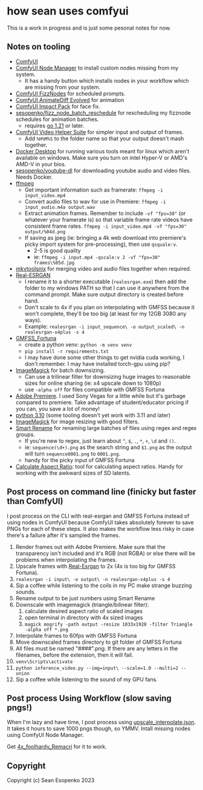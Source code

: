 # how sean uses comfyui

This is a work in progress and is just some pesonal notes for now.

## Notes on tooling

* [ComfyUI](https://github.com/comfyanonymous/ComfyUI)
* [ComfyUI Node Manager](https://github.com/ltdrdata/ComfyUI-Manager) to install custom nodes missing from my system.
    * It has a handy button which installs nodes in your workflow which are missing from your system.
* [ComfyUI FizzNodes](https://github.com/FizzleDorf/ComfyUI_FizzNodes) for scheduled prompts.
* [ComfyUI AnimateDiff Evolved](https://github.com/Kosinkadink/ComfyUI-AnimateDiff-Evolved) for animation
* [ComfyUI Impact Pack](https://github.com/ltdrdata/ComfyUI-Impact-Pack) for face fix.
* [sesopenko/fizz_node_batch_reschedule](https://github.com/sesopenko/fizz_node_batch_reschedule) for rescheduling my fizznode schedules for animation batches.
    * requires [go 1.21](https://go.dev/doc/install) or later.
* [ComfyUI Video Helper Suite](https://github.com/Kosinkadink/ComfyUI-VideoHelperSuite) for simpler input and output of frames.
    * Add `%H%M%S` to the folder name so that your output doesn't mash together.
* [Docker Desktop](https://www.docker.com/products/docker-desktop/) for running various tools meant for linux which aren't available on windows. Make sure you turn on intel Hyper-V or AMD's AMD-V in your bios.
* [sesopenko/youtube-dl](https://github.com/sesopenko/youtube-dl) for downloading youtube audio and video files. Needs Docker.
* [ffmpeg](https://www.ffmpeg.org/download.html)
    * Get important information such as framerate: `ffmpeg -i input_video.mp4`
    * Convert audio files to wav for use in Premiere: `ffmpeg -i input_audio.m4a output.wav`
    * Extract animation frames. Remember to include `-vf "fps=30"` (or whatever your framerate is) so that variable frame rate videos have consistent frame rates.
        `ffmpeg -i input_video.mp4 -vf "fps=30" output/%04d.png`
    * If saving as jpeg (ie: bringing a 4k web download into premiere's picky import system for pre-processing), then use `qsquale:v`.
      * 2-5 is good quality
      * ie: `ffmpeg -i input.mp4 -qscale:v 2 -vf "fps=30" frames\%05d.jpg`
* [mkvtoolsnix](https://mkvtoolnix.download/) for merging video and audio files together when required.
* [Real-ESRGAN](https://github.com/xinntao/Real-ESRGAN)
  * I rename it to a shorter executable (`realesrgan.exe`) then add the folder to my windows PATH so that I can use it anywhere from the command prompt. Make sure output directory is created before hand.
  * Don't scale to 4x if you plan on interpolating with GMFSS because it won't complete, they'll be too big (at least for my 12GB 3080 any ways).
  * Example: `realesrgan -i input_sequence\ -o output_scaled\ -n realesrgan-x4plus -s 4`
* [GMFSS_Fortuna](https://github.com/98mxr/GMFSS_Fortuna)
  * create a python venv: `python -m venv venv`
  * `pip install -r requirements.txt`
  * I may have done some other things to get nvidia cuda working, I don't remember. I may have installed torch-gpu using pip?
* [ImageMagick](https://imagemagick.org/script/download.php#windows) for batch downsizing.
  * Can use a trilinear filter for downsizing huge images to reasonable sizes for online sharing (ie: x4 upscale down to 1080p)
  * use `-alpha off` for files compatible with GMFSS Fortuna
* [Adobe Premiere](https://www.adobe.com/ca/products/premiere.html). I used Sony Vegas for a little while but it's garbage compared to premiere. Take advantage of student/educator pricing if you can, you save a lot of money!
* [python 3.10](https://www.python.org/downloads/) (some tooling doesn't yet work with 3.11 and later)
* [ImageMagick](https://imagemagick.org/script/download.php#windows) for image resizing with good filters.
* [Smart Rename](https://github.com/chrdavis/SmartRename) for renaming large batches of files using regex and regex groups.
    * If you're new to regex, just learn about `^`, `$`, `.`, `*`, `+`, `\d` and `()`.
    * ie: `sequence(\d+).png` as the search string and `$1.png` as the output will turn `sequence0001.png` to `0001.png`.
    * handy for the picky input of GMFSS Fortuna
* [Calculate Aspect Ratio](https://calculateaspectratio.com/): tool for calculating aspect ratios. Handy for working with the awkward sizes of SD latents.

## Post process on command line (finicky but faster than ComfyUI)

I post process on the CLI with real-esrgan and GMFSS Fortuna instead of using nodes in ComfyUI because ComfyUI takes absolutely forever to save PNGs for each of these steps. It also makes the workflow less risky in case there's a failure after it's sampled the frames.

1. Render frames out with Adobe Premiere. Make sure that the transparency isn't included and it's RGB (not RGBA) or else there will be problems when interpolating the frames.
2. Upscale frames with [Real-Esrgan](https://github.com/xinntao/Real-ESRGAN) to 2x (4x is too big for GMFSS Fortuna).
  1. `realesrgan -i input\ -o output\ -n realesrgan-x4plus -s 4`
  2. Sip a coffee while listening to the coils in my PC make strange buzzing sounds.
  3. Rename output to be just numbers using Smart Rename
4. Downscale with imagemagick (triangle/bilinear filter):
   1. calculate desired aspect ratio of scaled images
   2. open terminal in directory with 4x sized images
   2. `magick mogrify -path output -resize 1033x1920 -filter Triangle -alpha off *.png`
3. Interpolate frames to 60fps with GMFSS Fortuna
  1. Move downscaled frames directory to git folder of GMFSS Fortuna
  2. All files must be named "####".png. If there are any letters in the filenames, before the extension, then it will fail.
  3. `venv\Scripts\activate`
  4. `python inference_video.py --img=input\ --scale=1.0 --multi=2 --union`
  5. Sip a coffee while listening to the sound of my GPU fans.

## Post process Using Workflow (slow saving pngs!)

When I'm lazy and have time, I post process using [upscale_interpolate.json](comfyui_workflows/post_processing/upscale_interpolate.json). It takes it hours to save 1000 pngs though, so YMMV. Intall missing nodes using ComfyUI Node Manager.

Get [4x_foolhardy_Remacri](https://huggingface.co/FacehugmanIII/4x_foolhardy_Remacri/tree/main) for it to work.

## Copyright

Copyright (c) Sean Esopenko 2023